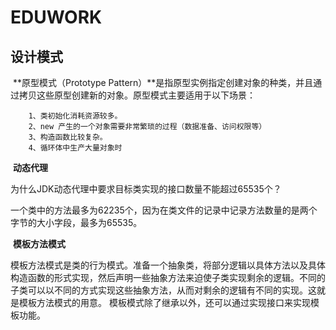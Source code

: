 # EDUWORK

## 设计模式

​	**原型模式（Prototype Pattern）**是指原型实例指定创建对象的种类，并且通过拷贝这些原型创建新的对象。原型模式主要适用于以下场景：

    	1、类初始化消耗资源较多。
    	2、new 产生的一个对象需要非常繁琐的过程（数据准备、访问权限等）
    	3、构造函数比较复杂。
    	4、循环体中生产大量对象时

​	**动态代理**

为什么JDK动态代理中要求目标类实现的接口数量不能超过65535个？

​		一个类中的方法最多为62235个，因为在类文件的记录中记录方法数量的是两个字节的大小字段，最多为65535。

​	**模板方法模式**

​	模板方法模式是类的行为模式。准备一个抽象类，将部分逻辑以具体方法以及具体构造函数的形式实现，然后声明一些抽象方法来迫使子类实现剩余的逻辑。不同的子类可以以不同的方式实现这些抽象方法，从而对剩余的逻辑有不同的实现。这就是模板方法模式的用意。 模板模式除了继承以外，还可以通过实现接口来实现模板功能。